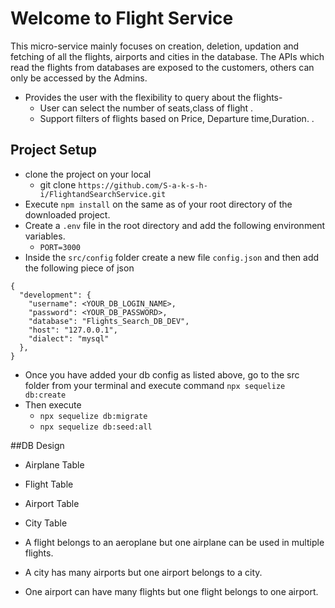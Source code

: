 # Welcome to Flight Service

This micro-service mainly focuses on creation, deletion, updation and fetching of all the flights, airports and cities in the database.
The APIs which read the flights from databases are exposed to the customers, others can only be accessed by the Admins.

- Provides the user with the flexibility to query about the flights-
  - User can select the number of seats,class of flight .
  - Support filters of flights based on Price, Departure time,Duration.
    .

## Project Setup

- clone the project on your local
  - git clone `https://github.com/S-a-k-s-h-i/FlightandSearchService.git`
- Execute `npm install` on the same as of your root directory of the downloaded project.
- Create a `.env` file in the root directory and add the following environment variables.
  - `PORT=3000`
- Inside the `src/config` folder create a new file `config.json` and then add the following piece of json

```
{
  "development": {
    "username": <YOUR_DB_LOGIN_NAME>,
    "password": <YOUR_DB_PASSWORD>,
    "database": "Flights_Search_DB_DEV",
    "host": "127.0.0.1",
    "dialect": "mysql"
  },
}

```

- Once you have added your db config as listed above, go to the src folder from your terminal and execute command `npx sequelize db:create`
- Then execute
  - `npx sequelize db:migrate`
  - `npx sequelize db:seed:all`

##DB Design

- Airplane Table
- Flight Table
- Airport Table
- City Table

- A flight belongs to an aeroplane but one airplane can be used in multiple flights.
- A city has many airports but one airport belongs to a city.
- One airport can have many flights but one flight belongs to one airport.
